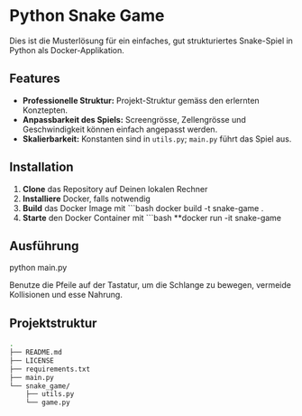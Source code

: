 <!-- README.md -->

# Python Snake Game

Dies ist die Musterlösung für ein einfaches, gut strukturiertes Snake-Spiel in Python als Docker-Applikation.

## Features
- **Professionelle Struktur:** Projekt-Struktur gemäss den erlernten Konztepten.
- **Anpassbarkeit des Spiels:** Screengrösse, Zellengrösse und Geschwindigkeit können einfach angepasst werden.
- **Skalierbarkeit:** Konstanten sind in `utils.py`; `main.py` führt das Spiel aus.

## Installation
1. **Clone** das Repository auf Deinen lokalen Rechner
2. **Installiere** Docker, falls notwendig
3. **Build** das Docker Image mit ```bash docker build -t snake-game . 
4. **Starte** den Docker Container mit ```bash **docker run -it snake-game

## Ausführung
python main.py 

Benutze die Pfeile auf der Tastatur, um die Schlange zu bewegen, vermeide Kollisionen und esse Nahrung.

## Projektstruktur
```bash
.
├── README.md
├── LICENSE
├── requirements.txt
├── main.py
└── snake_game/
    ├── utils.py
    └── game.py
